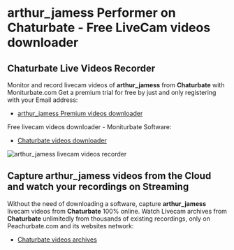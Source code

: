 # arthur_jamess Performer on Chaturbate - Free LiveCam videos downloader

## Chaturbate Live Videos Recorder

Monitor and record livecam videos of **arthur_jamess** from **Chaturbate** with Moniturbate.com
Get a premium trial for free by just and only registering with your Email address:
* [arthur_jamess Premium videos downloader](https://moniturbate.com/request-demo-licence-key.html)

Free livecam videos downloader - Moniturbate Software:
* [Chaturbate videos downloader](https://moniturbate.com/moniturbate-download-software.html)

![arthur_jamess livecam videos recorder](https://peachurnet.com/templates/moniturbate-software.png)


## Capture arthur_jamess videos from the Cloud and watch your recordings on Streaming

Without the need of downloading a software, capture **arthur_jamess** livecam videos from **Chaturbate** 100% online.
Watch Livecam archives from **Chaturbate** unlimitedly from thousands of existing recordings, only on Peachurbate.com and its websites network:
* [Chaturbate videos archives](https://peachurnet.com/)